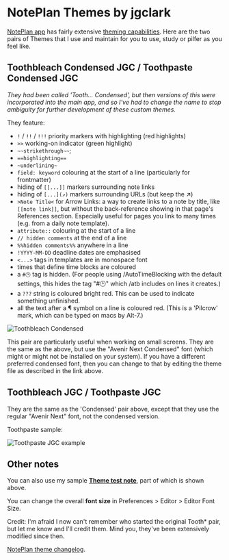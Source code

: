 # NotePlan Themes by jgclark

[NotePlan app](https://noteplan.co/) has fairly extensive [theming capabilities](https://help.noteplan.co/article/44-customize-themes). Here are the two pairs of Themes that I use and maintain for you to use, study or pilfer as you feel like.

## Toothbleach Condensed JGC / Toothpaste Condensed JGC
*They had been called 'Tooth... Condensed', but then versions of this were incorporated into the main app, and so I've had to change the name to stop ambiguity for further development of these custom themes.*

They feature:
- `!` / `!!` / `!!!` priority markers with highlighting (red highlights)
- `>>` working-on indicator (green highlight)
- `~~strikethrough~~`;
- `==highlighting==`
- `~underlining~`
- `field: keyword` colouring at the start of a line (particularly for frontmatter)
- hiding of `[[...]]` markers surrounding note links
- hiding of `[...](↗︎)` markers surrounding URLs (but keep the ↗︎)
- `>Note Title<` for Arrow Links: a way to create links to a note by title, like `[[note link]]`, but without the back-reference showing in that page's References section. Especially useful for pages you link to many times (e.g. from a daily note template).
- `attribute::` colouring at the start of a line
- `// hidden comments` at the end of a line
- `%%hidden comments%%` anywhere in a line
- `!YYYY-MM-DD` deadline dates are emphasised
- `<...>` tags in templates are in monospace font
- times that define time blocks are coloured
- a `#🕑` tag is hidden. (For people using /AutoTimeBlocking with the default settings, this hides the tag "#🕑" which /atb includes on lines it creates.)
- a `???` string is coloured bright red. This can be used to indicate something unfinished.
- all the text after a ¶ symbol on a line is coloured red. (This is a 'Pilcrow' mark, which can be typed on macs by Alt-7.)

![Toothbleach Condensed](toothbleach-condensed-JGC.png)

This pair are particularly useful when working on small screens. They are the same as the above, but use the "Avenir Next Condensed" font (which might or might not be installed on your system). If you have a different preferred condensed font, then you can change to that by editing the theme file as described in the link above.

## Toothbleach JGC / Toothpaste JGC
They are the same as the 'Condensed' pair above, except that they use the regular "Avenir Next" font, not the condensed version.

Toothpaste sample:

![Toothpaste JGC example](toothpaste-sample.png)

## Other notes
You can also use my sample **[Theme test note](https://noteplan.co/n/D38E5E06-959F-4570-9253-C7142C76EF02)**, part of which is shown above.

You can change the overall **font size** in Preferences > Editor > Editor Font Size.

Credit: I'm afraid I now can't remember who started the original Tooth* pair, but let me know and I'll credit them. Mind you, they've been extensively modified since then.

[NotePlan theme changelog](https://help.noteplan.co/article/211-theme-changelog).